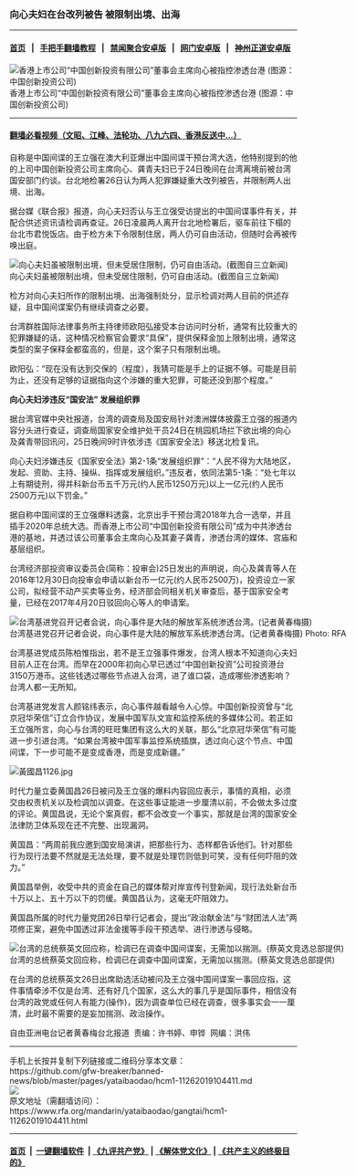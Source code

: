 ### 向心夫妇在台改列被告 被限制出境、出海
------------------------

#### [首页](https://github.com/gfw-breaker/banned-news/blob/master/README.md) &nbsp;&nbsp;|&nbsp;&nbsp; [手把手翻墙教程](https://github.com/gfw-breaker/guides/wiki) &nbsp;&nbsp;|&nbsp;&nbsp; [禁闻聚合安卓版](https://github.com/gfw-breaker/bn-android) &nbsp;&nbsp;|&nbsp;&nbsp; [网门安卓版](https://github.com/oGate2/oGate) &nbsp;&nbsp;|&nbsp;&nbsp; [神州正道安卓版](https://github.com/SzzdOgate/update) 



<div id="headerimg">
 <img alt="香港上市公司“中国创新投资有限公司”董事会主席向心被指控渗透台港 (图源：中国创新投资公司)" src="https://www.rfa.org/mandarin/yataibaodao/gangtai/hcm1-11262019104411.html/54115fc35b987db2.jpg/image" title="香港上市公司“中国创新投资有限公司”董事会主席向心被指控渗透台港 (图源：中国创新投资公司)"/>
 <div id="headerimgcontents">
  <div id="headerimgcaption">
   <span>
    香港上市公司“中国创新投资有限公司”董事会主席向心被指控渗透台港 (图源：中国创新投资公司)
   </span>
   <!-- zoomattribute -->
  </div>
  <!-- headerimgcaption -->
 </div>
 <!-- headerimagecontents -->
</div>

<hr/>


#### [翻墙必看视频（文昭、江峰、法轮功、八九六四、香港反送中...）](https://github.com/gfw-breaker/banned-news/blob/master/pages/links.md)

<div id="storytext">
 <div>
  <div class="slot_header">
  </div>
 </div>
 <p>
  自称是中国间谍的王立强在澳大利亚爆出中国间谍干预台湾大选，他特别提到的他的上司中国创新投资公司主席向心、龚青夫妇已于24日晚间在台湾离境前被台湾国安部门约谈。台北地检署26日认为两人犯罪嫌疑重大改列被告，并限制两人出境、出海。
 </p>
 <p>
 </p>
 <p>
 </p>
 <p>
  据台媒《联合报》报道，向心夫妇否认与王立强受访提出的中国间谍事件有关，并配合供述资讯请检调再查证。26日凌晨两人离开台北地检署后，驱车前往下榻的台北市君悦饭店。由于检方未下令限制住居，两人仍可自由活动，但随时会再被传唤出庭。
 </p>
 <p>
  <div class="image-inline captioned" style="width:640px;">
   <div style="width:640px;">
    <img alt="向心夫妇虽被限制出境，但未受居住限制，仍可自由活动。(截图自三立新闻)" src="https://www.rfa.org/mandarin/yataibaodao/gangtai/hcm1-11262019104411.html/54115fc3592b5a664e8c.jpg" title="向心夫妇虽被限制出境，但未受居住限制，仍可自由活动。(截图自三立新闻)"/>
   </div>
   <div class="image-caption">
    <span style="width:640px;">
     向心夫妇虽被限制出境，但未受居住限制，仍可自由活动。(截图自三立新闻)
    </span>
    <span class="copyright">
    </span>
   </div>
  </div>
 </p>
 <p>
  检方对向心夫妇所作的限制出境、出海强制处分，显示检调对两人目前的供述存疑，且中国间谍案仍有继续调查之必要。
 </p>
 <p>
  台湾群胜国际法律事务所主持律师欧阳弘接受本台访问时分析，通常有比较重大的犯罪嫌疑的话，这种情况检察官会要求“具保”，提供保释金加上限制出境，通常这类型的案子保释金都蛮高的，但是，这个案子只有限制出境。
 </p>
 <p>
  欧阳弘：“现在没有达到交保的（程度），我猜可能是手上的证据不够。可能是目前为止，还没有足够的证据指向这个涉嫌的重大犯罪，可能还没到那个程度。”
 </p>
 <p>
  <b>
   向心夫妇涉违反“国安法” 发展组织罪
  </b>
 </p>
 <p>
  据台湾官媒中央社报道，台湾的调查局及国安局针对澳洲媒体披露王立强的报道内容分头进行查证，调查局国家安全维护处干员24日在桃园机场拦下欲出境的向心及龚青带回讯问，25日晚间9时许依涉违《国家安全法》移送北检复讯。
 </p>
 <p>
  向心夫妇涉嫌违反《国家安全法》第2-1条“发展组织罪”：“人民不得为大陆地区，发起、资助、主持、操纵、指挥或发展组织。”违反者，依同法第5-1条：“处七年以上有期徒刑，得并科新台币五千万元(约人民币1250万元)以上一亿元(约人民币2500万元)以下罚金。”
 </p>
 <p>
  据自称中国间谍的王立强爆料透露，北京出手干预台湾2018年九合一选举，并且插手2020年总统大选。而香港上市公司“中国创新投资有限公司”成为中共渗透台港的基地，并透过该公司董事会主席向心及其妻子龚青，渗透台湾的媒体、宫庙和基层组织。
 </p>
 <p>
  台湾经济部投资审议委员会(简称：投审会)25日发出的声明说，向心及龚青等人在2016年12月30日向投审会申请以新台币一亿元(约人民币2500万)，投资设立一家公司，拟经营不动产买卖等业务，经济部会同相关机关审查后，基于国家安全考量，已经在2017年4月20日驳回向心等人的申请案。
 </p>
 <p>
  <div class="image-inline captioned" style="width:630px;">
   <div style="width:630px;">
    <img alt="台湾基进党召开记者会说，向心事件是大陆的解放军系统渗透台湾。(记者黄春梅摄)" src="https://www.rfa.org/mandarin/yataibaodao/gangtai/hcm1-11262019104411.html/53f0706357fa9032.jpg" title="台湾基进党召开记者会说，向心事件是大陆的解放军系统渗透台湾。(记者黄春梅摄)"/>
   </div>
   <div class="image-caption">
    <span style="width:630px;">
     台湾基进党召开记者会说，向心事件是大陆的解放军系统渗透台湾。(记者黄春梅摄)
    </span>
    <span class="copyright">
     Photo: RFA
    </span>
   </div>
  </div>
 </p>
 <p>
  台湾基进党成员陈柏惟指出，若不是王立强事件爆发，台湾人根本不知道向心夫妇目前人正在台湾。而早在2000年初向心早已透过“中国创新投资”公司投资港台3150万港币。这些钱透过哪些节点进入台湾，进了谁口袋，造成哪些渗透影响？台湾人都一无所知。
 </p>
 <p>
  台湾基进党发言人颜铭纬表示，向心事件越看越令人心惊。中国创新投资曾与“北京冠华荣信”订立合作协议，发展中国军队文宣和监控系统的多媒体公司。若正如王立强所言，向心与台湾的旺旺集团有这么大的关联，那么“北京冠华荣信”有可能进一步引进台湾。“如果台湾被中国军事监控系统插旗，透过向心这个节点、中国间谍，下一步可能不是变成香港，而是变成新疆。”
 </p>
 <p>
  <img alt="黃國昌1126.jpg" class="image-inline" src="https://www.rfa.org/mandarin/yataibaodao/gangtai/hcm1-11262019104411.html/9ec3570b660c1126.jpg" title="黃國昌1126.jpg"/>
 </p>
 <p>
  时代力量立委黄国昌26日被问及王立强的爆料内容回应表示，事情的真相，必须交由权责机关以及检调加以调查。在这些事证能进一步厘清以前，不会做太多过度的评论。黄国昌说，无论个案真假，都不会改变一个事实，那就是台湾的国家安全法律防卫体系现在还不完整、出现漏洞。
 </p>
 <p>
  黄国昌：“两周前我应邀到国安局演讲，把那些行为、态样都告诉他们。针对那些行为现行法要不然就是无法处理，要不就是处理罚则低到可笑，没有任何吓阻的效力。”
 </p>
 <p>
  黄国昌举例，收受中共的资金在自己的媒体帮对岸宣传刊登新闻，现行法处新台币十万以上、五十万以下的罚缓。黄国昌认为，这毫无吓阻效力。
 </p>
 <p>
  黄国昌所属的时代力量党团26日举行记者会，提出“政治献金法”与“财团法人法”两项修正案，避免中国透过非法金援等手段干预选举、进行渗透与侵略。
 </p>
 <p>
  <div class="image-inline captioned" style="width:640px;">
   <div style="width:640px;">
    <img alt="台湾的总统蔡英文回应称，检调已在调查中国间谍案，无需加以揣测。(蔡英文竞选总部提供)" src="https://www.rfa.org/mandarin/yataibaodao/gangtai/hcm1-11262019104411.html/852182f165871126.jpg" title="台湾的总统蔡英文回应称，检调已在调查中国间谍案，无需加以揣测。(蔡英文竞选总部提供)"/>
   </div>
   <div class="image-caption">
    <span style="width:640px;">
     台湾的总统蔡英文回应称，检调已在调查中国间谍案，无需加以揣测。(蔡英文竞选总部提供)
    </span>
    <span class="copyright">
    </span>
   </div>
  </div>
 </p>
 <p>
  在台湾的总统蔡英文26日出席助选活动被问及王立强中国间谍案一事回应指，这件事情牵涉不仅是台湾、还有好几个国家，这么大的事几乎是国际事件，相信没有台湾的政党或任何人有能力(操作)，因为调查单位已经在调查，很多事实会一一厘清，此时最不需要的是妄加揣测、政治操作。
 </p>
 <p>
  自由亚洲电台记者黄春梅台北报道  责编：许书婷、申铧  网编：洪伟
 </p>
</div>

<hr/>
手机上长按并复制下列链接或二维码分享本文章：<br/>
https://github.com/gfw-breaker/banned-news/blob/master/pages/yataibaodao/hcm1-11262019104411.md <br/>
<a href='https://github.com/gfw-breaker/banned-news/blob/master/pages/yataibaodao/hcm1-11262019104411.md'><img src='https://github.com/gfw-breaker/banned-news/blob/master/pages/yataibaodao/hcm1-11262019104411.md.png'/></a> <br/>
原文地址（需翻墙访问）：https://www.rfa.org/mandarin/yataibaodao/gangtai/hcm1-11262019104411.html


------------------------
#### [首页](https://github.com/gfw-breaker/banned-news/blob/master/README.md) &nbsp;|&nbsp; [一键翻墙软件](https://github.com/gfw-breaker/nogfw/blob/master/README.md) &nbsp;| [《九评共产党》](https://github.com/gfw-breaker/9ping.md/blob/master/README.md#九评之一评共产党是什么) | [《解体党文化》](https://github.com/gfw-breaker/jtdwh.md/blob/master/README.md) | [《共产主义的终极目的》](https://github.com/gfw-breaker/gczydzjmd.md/blob/master/README.md)


<img src='http://gfw-breaker.win/banned-news/pages/yataibaodao/hcm1-11262019104411.md' width='0px' height='0px'/>